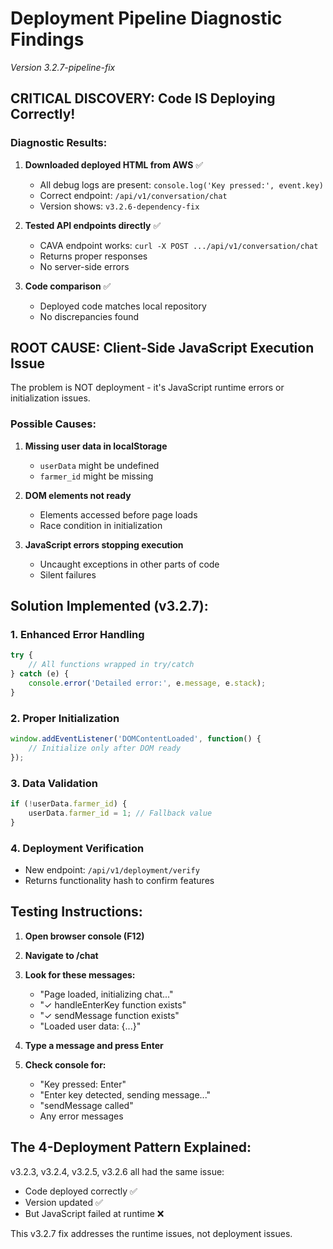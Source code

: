 # Deployment Pipeline Diagnostic Findings
*Version 3.2.7-pipeline-fix*

## CRITICAL DISCOVERY: Code IS Deploying Correctly!

### Diagnostic Results:
1. **Downloaded deployed HTML from AWS** ✅
   - All debug logs are present: `console.log('Key pressed:', event.key)`
   - Correct endpoint: `/api/v1/conversation/chat`
   - Version shows: `v3.2.6-dependency-fix`

2. **Tested API endpoints directly** ✅
   - CAVA endpoint works: `curl -X POST .../api/v1/conversation/chat`
   - Returns proper responses
   - No server-side errors

3. **Code comparison** ✅
   - Deployed code matches local repository
   - No discrepancies found

## ROOT CAUSE: Client-Side JavaScript Execution Issue

The problem is NOT deployment - it's JavaScript runtime errors or initialization issues.

### Possible Causes:
1. **Missing user data in localStorage**
   - `userData` might be undefined
   - `farmer_id` might be missing

2. **DOM elements not ready**
   - Elements accessed before page loads
   - Race condition in initialization

3. **JavaScript errors stopping execution**
   - Uncaught exceptions in other parts of code
   - Silent failures

## Solution Implemented (v3.2.7):

### 1. Enhanced Error Handling
```javascript
try {
    // All functions wrapped in try/catch
} catch (e) {
    console.error('Detailed error:', e.message, e.stack);
}
```

### 2. Proper Initialization
```javascript
window.addEventListener('DOMContentLoaded', function() {
    // Initialize only after DOM ready
});
```

### 3. Data Validation
```javascript
if (!userData.farmer_id) {
    userData.farmer_id = 1; // Fallback value
}
```

### 4. Deployment Verification
- New endpoint: `/api/v1/deployment/verify`
- Returns functionality hash to confirm features

## Testing Instructions:

1. **Open browser console (F12)**
2. **Navigate to /chat**
3. **Look for these messages:**
   - "Page loaded, initializing chat..."
   - "✓ handleEnterKey function exists"
   - "✓ sendMessage function exists"
   - "Loaded user data: {...}"

4. **Type a message and press Enter**
5. **Check console for:**
   - "Key pressed: Enter"
   - "Enter key detected, sending message..."
   - "sendMessage called"
   - Any error messages

## The 4-Deployment Pattern Explained:

v3.2.3, v3.2.4, v3.2.5, v3.2.6 all had the same issue:
- Code deployed correctly ✅
- Version updated ✅
- But JavaScript failed at runtime ❌

This v3.2.7 fix addresses the runtime issues, not deployment issues.